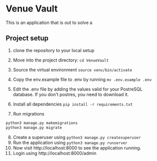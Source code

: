 # Venue Vault
This is an application that is out to solve a 


## Project setup
1. clone the repository to your local setup
2. Move into the project directory: `cd VenueVault`
3. Source the virtual environment `source venv/bin/activate`
4. Copy the env.example file to .env by running `mv .env.example .env`
5. Edit the .env file by adding the values valid for your PostreSQL database. If you don't postres, you need to download it.
6. Install all dependencies `pip install -r requirements.txt`

7. Run migrations 
```bash
python3 manage.py makemigrations
python3 manage.py migrate
```

8. Create a superuser using `python3 manage.py createsuperuser`
9. Run the application using `python3 manage.py runserver`
10. Now visit http://localhost:8000 to see the application running.
11. Login using http://localhost:8000/admin
